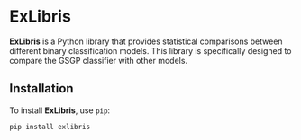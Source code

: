 # ExLibris

**ExLibris** is a Python library that provides statistical comparisons between different binary classification models. This library is specifically designed to compare the GSGP classifier with other models.

## Installation

To install **ExLibris**, use `pip`:

```bash
pip install exlibris

